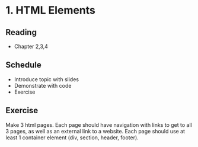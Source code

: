 # 1. HTML Elements

## Reading
- Chapter 2,3,4

## Schedule

- Introduce topic with slides
- Demonstrate with code
- Exercise

## Exercise
Make 3 html pages. Each page should have navigation with links to get to all 3 pages, as well as an external link to a website. Each page should use at least 1 container element (div, section, header, footer).
